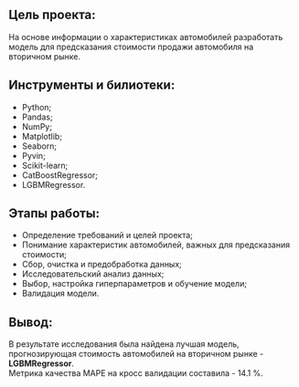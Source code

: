 ## Цель проекта:
На основе информации о характеристиках автомобилей разработать модель для предсказания стоимости продажи автомобиля на вторичном рынке.

## Инструменты и билиотеки:
- Python;
- Pandas;
- NumPy;
- Matplotlib;
- Seaborn;
- Pyvin;
- Scikit-learn;
- CatBoostRegressor;
- LGBMRegressor.

## Этапы работы:
- Определение требований и целей проекта;
- Понимание характеристик автомобилей, важных для предсказания стоимости;
- Сбор, очистка и предобработка данных;
- Исследовательский анализ данных;
- Выбор, настройка гиперпараметров и обучение модели;
- Валидация модели.

## Вывод:
В результате исследования была найдена лучшая модель, прогнозирующая стоимость автомобилей на вторичном рынке - **LGBMRegressor**.</br>
Метрика качества MAPE на кросс валидации составила - 14.1 %.
